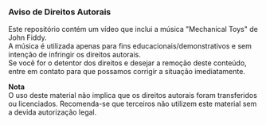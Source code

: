 ### Aviso de Direitos Autorais 
Este repositório contém um vídeo que inclui a música "Mechanical Toys" de John Fiddy.  
A música é utilizada apenas para fins educacionais/demonstrativos e sem intenção de infringir os direitos autorais.  
Se você for o detentor dos direitos e desejar a remoção deste conteúdo, entre em contato para que possamos corrigir a situação imediatamente.  

**Nota**  
O uso deste material não implica que os direitos autorais foram transferidos ou licenciados. Recomenda-se que terceiros não utilizem este material sem a devida autorização legal.
